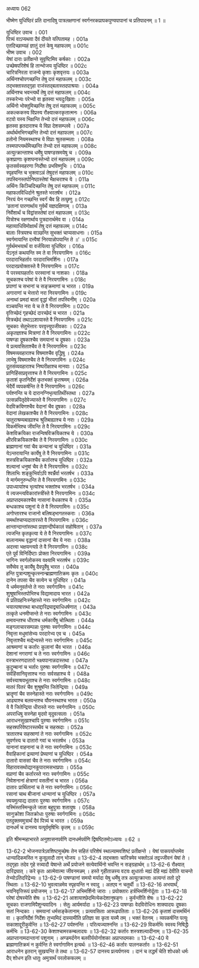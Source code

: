 अध्यायः 062

भीष्मेण युधिष्ठिरं प्रति दानादिषु पात्रलक्षणानां स्वर्गनरकप्रापकपुण्यपापानां च प्रतिपादनम् ॥ 1 ॥
	
युधिष्ठिर उवाच ।	001  
पित्र्यं वाऽप्यथवा दैवं दीयते यत्पितामह ।	001a  
एतदिच्छाम्यहं ज्ञातुं दत्तं केषु महाफलम् ॥	001c  
भीष्म उवाच ।	002  
येषां दाराः प्रतीक्षन्ते सुवृष्टिमिव कर्षकाः ।	002a  
उच्छेषपरिशेषं हि तान्भोजय युधिष्ठिर ॥	002c  
चारित्रनिरता राजन्ये कृशाः कृशवृत्तयः ॥	003a  
अर्थिनश्चोपगच्छन्ति तेषु दत्तं महाफलम् ॥	003c  
तद्भक्तास्तद्गृहा राजंस्तद्बलास्तदपाश्रयाः ।	004a  
अर्थिनश्च भवन्त्यर्थे तेषु दत्तं महाफलम् ॥	004c  
तस्करेभ्यः परेभ्यो वा हृतस्वा भयदुःखिताः ।	005a  
अर्थिनो भोक्तुमिच्छन्ति तेषु दत्तं महाफलम् ॥	005c  
अकल्ककस्य विप्रस्य रौक्ष्यात्करकृतात्मनः ।	006a  
वटवो यस्य भिक्षन्ति तेभ्यो दत्तं महाफलम् ॥	006c  
हृतस्वा हृतदाराश्च ये विप्रा देशसम्प्लवे ।	007a  
अर्थार्थमभिगच्छन्ति तेभ्यो दत्तं महाफलम् ॥	007c  
व्रतोनो नियमस्थाश्च ये विप्राः श्रुतसम्मताः ।	008a  
तस्मपाप्त्यर्थमिच्छन्ति तेभ्यो दत्तं महाफलम् ॥	008c  
अत्युत्क्रान्ताश्च धर्मेषु पाषण्डस्रमयेषु च ।	009a  
कृशप्राणाः कृशघनास्तेभ्यो दत्तं महाफलम् ॥	009c  
कृतसर्वस्वहरणा निर्दोषाः प्रभविष्णुभिः ।	010a  
स्पृहयन्ति च भुक्त्वाऽन्नं तेषुदत्तं महाफलम् ॥	010c  
तपस्विनस्तपोनिष्ठास्तेषां भैक्षचराश्च ये ।	011a  
अर्थिनः किञ्चिदिच्छन्ति तेषु दत्तं महाफलम् ॥	011c  
महाफलविधिर्दाने श्रुतस्ते भरतर्षभ ।	012a  
निरयं येन गच्छन्ति स्वर्गं चैव हि तत्छृणु ॥	012c  
\'व्रतानां पारणार्थाय गुर्वर्थे यज्ञदक्षिणाम् ।	013a  
निर्वेशार्थं च विद्वांसस्तेषां दत्तं महाफलम् ॥	013c  
पित्रोश्च रक्षणार्थाय पुत्रदारार्थमेव वा ।	014a  
महाव्याधिविमोक्षार्थं तेषु दत्तं महाफलम् ॥	014c  
बालाः स्त्रियश्च वाञ्छन्ति सुभक्तं चाप्यसाधनाः ।	015a  
स्वर्गमायान्ति दत्त्वैषां निरयान्नोपयान्ति ते ॥\' ॥	015c  
गुर्वर्थमभयार्थं वा वर्जयित्वा युधिष्ठिर ।	016a  
येऽनृतं कथयन्ति स्म ते वा निरयगामिनः ॥	016c  
परदाराभिहर्तारः परदाराभिमर्शिनः ।	017a  
परदारप्रयोक्तास्ते वै निरयगामिनः ॥	017c  
ये परस्वापहर्तारः परस्वानां च नाशकाः ।	018a  
सूचकाश्च परेषां ये ते वै निरयगामिनः ॥	018c  
प्रपाणां च सभानां च सङ्क्रमाणां च भारत ।	019a  
अगाराणां च भेत्तारो नरा निरयगामिनः ॥	019c  
अनाथां प्रमदां बालां वृद्धां भीतां तपस्विनीम् ।	020a  
वञ्चयन्ति नरा ये च ते वै निरयगामिनः ॥	020c  
वृत्तिच्छेदं गृहच्छेदं दारच्छेदं च भारत ।	021a  
मित्रच्छेदं तथाऽऽशायास्ते वै निरयगामिनः ॥	021c  
सूचकाः सेतुभेत्तारः परवृत्त्युपजीवकाः ।	022a  
अकृतज्ञाश्च मित्राणां ते वै निरयगामिनः ॥	022c  
पाषण्डा दूषकाश्चैव समयानां च दूषकाः ।	023a  
ये प्रत्यवसिताश्चैव ते वै निरयगामिनः ॥	023c  
विषमव्यवहाराश्च विषमाश्चैव वृद्धिषु ।	024a  
लाभेषु विषमाश्चैव ते वै निरयगामिनः ॥	024c  
दूतसंव्यवहाराश्च निष्परीक्षाश्च मानवाः ।	025a  
प्राणिहिंसाप्रवृत्ताश्च ते वै निरयगामिनः ॥	025c  
कृताशं कृतनिर्देशं कृतभक्तं कृतश्रमम् ।	026a  
भेदैर्ये व्यपकर्षन्ति ते वै निरयगामिनः ॥	026c  
पर्यश्नन्ति च ये दारानग्निभृत्यातिथींस्तथा ।	027a  
उत्सन्नपितृदेवेज्यास्ते वै निरयगामिनः ॥	027c  
वेदविक्रयिणश्चैव वेदानां चैव दूषकाः ।	028a  
वेदानां लेखकाश्चैव ते वै निरयगामिनः ॥	028c  
चातुराश्रम्यबाह्याश्च श्रुतिबाह्याश्च ये नराः ।	029a  
विकर्मभिश्च जीवन्ति ते वै निरयगामिनः ॥	029c  
केशविक्रयिका राजन्विषविक्रयिकाश्च ये ।	030a  
क्षीरविक्रयिकाश्चैव ते वै निरयगामिनः ॥	030c  
ब्राह्मणानां गवां चैव कन्यानां च युधिष्ठिर ।	031a  
येऽन्तरायान्ति कार्येषु ते वै निरयगामिनः ॥	031c  
शस्त्रविक्रयिकाश्चैव कर्तारश्च युधिष्ठिर ।	032a  
शल्यानां धनुषां चैव ते वै निरयगामिनः ॥	032c  
शिलाभिः शङ्कुभिर्वाऽपि श्वर्भ्रैर्वा भरतर्षभ ।	033a  
ये मार्गमनुरुन्धन्ति ते वै निरयगामिनः ॥	033c  
उपाध्यायांश्च भृत्यांश्च भक्तांश्च भरतर्षभ ।	034a  
ये त्यजन्त्यविकारांस्त्रींस्ते वै निरयगामिनः ॥	034c  
अप्राप्तदमकाश्चैव नासानां वेधकाश्च ये ।	035a  
बन्धकाश्च पशूनां ये ते वै निरयगामिनः ॥	035c  
अगोप्तारश्च राजानो बलिषड्भागतस्कराः ।	036a  
समर्थाश्चाप्यदातारस्ते वै निरयगामिनः ॥	036c  
क्षान्तान्दान्तांस्तथा प्राज्ञान्दीर्घकालं सहोषितान् ।	037a  
त्यजन्ति कृतकृत्या ये ते वै निरयगामिनः ॥	037c  
बालानामथ वृद्धानां दासानां चैव ये नराः ।	038a  
अदत्त्वा भक्षयन्त्यग्रे ते वै निरयगामिनः ॥	038c  
एते पूर्वं विनिर्दिष्टाः प्रोक्ता निरयगामिनः ।	039a  
भागिनः स्वर्गलोकस्य वक्ष्यामि भरतर्षभ ॥	039c  
सर्वेष्वेव तु कार्येषु दैवपूर्वेषु भारत ।	040a  
हन्ति पुत्रान्पशून्कृत्स्नान्ब्राह्मणातिक्रमः कृतः ॥	040c  
दानेन तपसा चैव सत्येन च युधिष्ठिर ।	041a  
ये धर्ममनुवर्तन्ते ते नराः स्वर्गगामिनः ॥	041c  
शुश्रूषाभिस्तपोभिश्च विद्यामादाय भारत ।	042a  
ये प्रतिग्रहनिःस्नेहास्ते नराः स्वर्गगामिनः ॥	042c  
भयात्पाषात्तथा बाधाद्दारिद्र्याद्व्याधिधर्षणात् ।	043a  
तत्कृते धनमीप्सन्ते ते नराः स्वर्गगामिनः ॥	043c  
क्षमावन्तश्च धीराश्च धर्मकार्येषु चोत्थिताः ।	044a  
मङ्गलाचारसम्पन्नाः पुरुषाः स्वर्गगामिनः ॥	044c  
निवृत्ता मधुमांसेभ्यः परदारेभ्य एव च ।	045a  
निवृत्ताश्चैव मद्येभ्यस्ते नराः स्वर्गगामिनः ॥	045c  
आश्रमाणां च कर्तारः कुलानां चैव भारत ।	046a  
देशानां नगराणां च ते नराः स्वर्गगामिनः ॥	046c  
वस्त्राभरणदातारो भक्ष्यपानान्नदास्तथा ।	047a  
कुटुम्बानां च भर्तारः पुरुषाः स्वर्गगामिनः ॥	047c  
सर्वहिंसानिवृत्ताश्च नराः सर्वसहाश्च ये ।	048a  
सर्वस्याश्रयभूताश्च ते नराः स्वर्गगामिनः ॥	048c  
मातरं पितरं चैव शुश्रूषन्ति जितेन्द्रियाः ।	049a  
भ्रातॄणां चैव सस्नेहास्ते नराः स्वर्गगामिनः ॥	049c  
आढ्याश्च बलवन्तश्च यौवनस्थाश्च भारत ।	050a  
ये वै जितेन्द्रिया धीरास्ते नराः स्वर्गगामिनः ॥	050c  
अपराधिषु सस्नेहा मृदवो मृदुवत्सलाः ।	051a  
आराधनसुखाश्चापि पुरुषाः स्वर्गगामिनः ॥	051c  
सहस्रपरिवेष्टारस्तथैव च सहस्रदाः ।	052a  
त्रातारश्च सहस्राणां ते नराः स्वर्गगामिनः ॥	052c  
सुवर्णस्य च दातारो गवां च भरतर्षभ ।	053a  
यानानां वाहनानां च ते नराः स्वर्गगामिनः ॥	053c  
वैवाहिकानां द्रव्याणां प्रेष्याणां च युधिष्ठिर ।	054a  
दातारो वाससां चैव ते नराः स्वर्गगामिनः ॥	054c  
विहारावसथोद्यानकूपारामसभाप्रपाः ।	055a  
वप्राणां चैव कर्तारस्ते नराः स्वर्गगामिनः ॥	055c  
निवेशनानां क्षेत्राणां वसतीनां च भारत ।	056a  
दातारः प्रार्थितानां च ते नराः स्वर्गगामिनः ॥	056c  
रसानां चाथ बीजानां धान्यानां च युधिष्ठिर ।	057a  
स्वयमुत्पाद्य दातारः पुरुषाः स्वर्गगामिनः ॥	057c  
यस्मिंस्तस्मिन्कुले जाता बहुपुत्राः शतायुषः ।	058a  
सानुक्रोशा जितक्रोधाः पुरुषाः स्वर्गगामिनः ॥	058c  
एतदुक्तममुत्रार्थं दैवं पित्र्यं च भारत ।	059a  
दानधर्मं च दानस्य यत्पूर्वमृषिभिः कृतम् ॥ ॥	059c  

इति श्रीमन्महाभारते अनुशासनपर्वणि दानधर्मपर्वणि द्विषष्टितमोऽध्यायः ॥ 62 ॥

13-62-2 भोजनपात्रेऽवशिष्टमुच्छेषः तेन सहितं परिशेषं स्थाल्यामवशिष्टं प्रतीक्षन्ते । येषां पाकपर्याप्तमेव धान्यादिकमस्ति न कुसूलादौ तान् भोजय ॥ 13-62-4 तद्भक्ताः चारित्रमेव भक्तोऽन्नं तद्वज्जीवनं येषां ते । तद्गृहाः तदेव गृहे स्त्र्यादौ येषान्ते अर्थे प्रयोजने सत्येवार्थिनो भवन्ति न सङ्ग्रहार्थम् ॥ 13-62-6 रौक्ष्यात् दारिद्र्यात् । करे कृतः आत्मेवात्मा जीवनमन्नम् । हस्ते गृहीतान्नस्य वटवः क्षुधार्ताः मह्यं देहि मह्यं देवीति याचन्ते तेभ्योऽतिदरिद्रेभ्यः ॥ 13-62-9 पाषण्डानां समयो मर्यादा येषु धर्मेषु तत्र अत्युत्क्रान्ताः अत्यन्तं ततो दूरे स्थिताः ॥ 13-62-10 भुवत्वान्नमेव स्पृहयन्ति न स्वादु । अतएव न चतुर्थी ॥ 13-62-16 अभयार्थं, भयनिवृत्तिरूपं प्रयोजनम् ॥ 13-62-17 अभिमर्शिनो जाराः । प्रयोक्तारः हर्त्रभिमर्शिनोर्दूताः ॥ 13-62-18 परेषां दोषस्येति शेषः ॥ 13-62-21 आशायाश्छेदमित्येकदेशानुषङ्गः । कुर्वन्तीति शेषः ॥ 13-62-22 सूचकाः राजगामिपैशुन्यवादिनः । सेतुः आर्यमर्यादा ॥ 13-62-23 पाषण्डाः वेदविरोधिनः शाक्यादयः दूषकाः सतां निन्दकाः । समयानां धर्मसङ्केतानाम् । प्रत्यवसिताः आरूढपतिताः ॥ 13-62-26 कृताशं दासमर्थिनं वा । कृतनिर्देशं निर्देशः तुभ्यमिदं दास्यामीति प्रतिज्ञा सा कृता यस्मै तम् । भक्तं वेतनम् । व्यपकर्षन्ति पत्युः सकाशाद्दूरीकुर्वन्ति ॥ 13-62-27 पर्यश्नन्ति । परित्यज्याश्नन्ति ॥ 13-62-29 विकर्मभिः स्वस्य निषिद्धैः कर्मभिः ॥ 13-62-30 केशाश्चामरकम्बलादयः ॥ 13-62-32 कर्तारः शस्त्रशल्यादीनाम् ॥ 13-62-35 अप्राप्तानामदान्तानां पशूनाम् । अण्डमर्दनेन बलवीर्ययोर्नाशका अप्राप्तदमकाः ॥ 13-62-40 ये ब्राह्मणातिक्रमं न कुर्वन्ति ते स्वर्गागामिन इत्यर्थः ॥ 13-62-46 कर्तारः पालनकर्तारः ॥ 13-62-51 आराधनेन इतरान् सुखयन्ति ते तथा ॥ 13-62-57 दानस्य प्रत्यर्पणस्य । दानं च तद्धर्मं चेति शोधको धर्मः दैप् शोधन इति धातुः अमुत्रार्थं परलोकफलम् ॥
